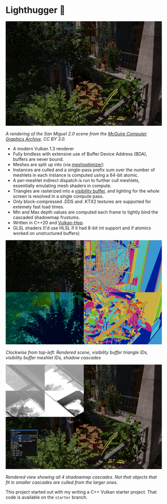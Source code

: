 # Lighthugger 🚀

![](readme/san_miguel_rendered.png)

_A rendering of the San Miguel 2.0 scene from the [McGuire Computer Graphics Archive](https://casual-effects.com/data/index.html). CC BY 3.0._

- A modern Vulkan 1.3 renderer
- Fully bindless with extensive use of Buffer Device Address (BDA), buffers are never bound.
- Meshes are split up into (via [meshoptimizer](https://github.com/zeux/meshoptimizer))
- Instances are culled and a single-pass prefix sum over the number of meshlets in each instance is computed using a 64-bit atomic.
- A per-meshlet indirect dispatch is run to further cull meshlets, essentially emulating mesh shaders in compute.
- Triangles are rasterized into a [visibility buffer](http://filmicworlds.com/blog/visibility-buffer-rendering-with-material-graphs/), and lighting for the whole screen is resolved in a single compute pass.
- Only block-compressed .DDS and .KTX2 textures are supported for extemely fast load times.
- Min and Max depth values are computed each frame to tightly bind the cascaded shadowmap frustums.
- Written in C++20 and [Vulkan-Hpp](https://github.com/KhronosGroup/Vulkan-Hpp).
- GLSL shaders (I'd use HLSL if it had 8-bit int support and if atomics worked on unstructured buffers)

![](readme/san_miguel_breakdown.png)

_Clockwise from top-left: Rendered scene, visibility buffer triangle IDs, visibility buffer meshlet IDs, shadow cascades_

![](readme/san_miguel_cascades.png)

_Rendered view showing all 4 shadowmap cascades. Not that objects that fit in smaller cascades are culled from the larger ones._

This project started out with my writing a C++ Vulkan starter project. That code is available on the `starter` branch.
